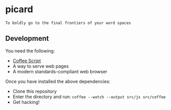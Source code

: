 # picard #

    To boldly go to the final frontiers of your word spaces

## Development ##

You need the following:

* [Coffee Script][coffee]
* A way to serve web pages
* A modern standards-compliant web browser

[coffee]: http://coffeescript.org/

Once you have installed the above dependencies:

* Clone this repository
* Enter the directory and run: `coffee --watch --output src/js src/coffee`
* Get hacking!
